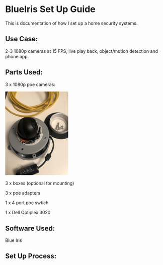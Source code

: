 # BlueIris Set Up Guide

This is documentation of how I set up a home security systems.

## Use Case:
2-3 1080p cameras at 15 FPS, live play back, object/motion detection and phone app.


## Parts Used:

3 x 1080p poe cameras:

<img src="https://github.com/tarasermolenko/BlueIrisSetUpGuide/blob/main/camera.jpeg" alt="drawing" width="200"/>

3 x boxes (optional for mounting)

3 x poe adapters 

1 x 4 port poe swtich

1 x Dell Optiplex 3020


## Software Used:

Blue Iris



## Set Up Process:
